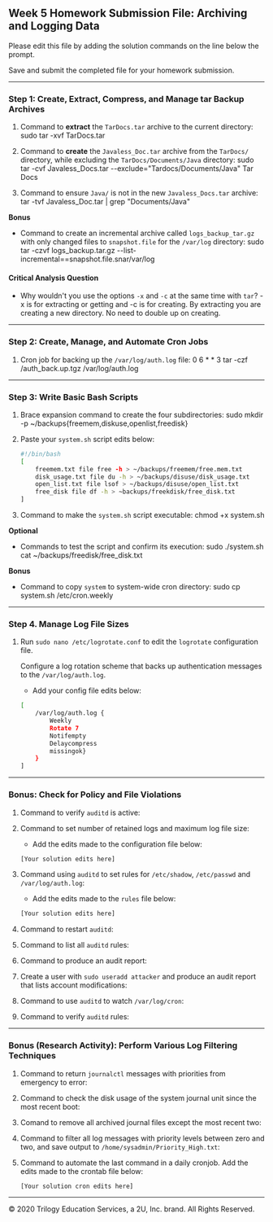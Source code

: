 ## Week 5 Homework Submission File: Archiving and Logging Data

Please edit this file by adding the solution commands on the line below the prompt.

Save and submit the completed file for your homework submission.

---

### Step 1: Create, Extract, Compress, and Manage tar Backup Archives

1. Command to **extract** the `TarDocs.tar` archive to the current directory:
sudo tar -xvf TarDocs.tar

2. Command to **create** the `Javaless_Doc.tar` archive from the `TarDocs/` directory, while excluding the `TarDocs/Documents/Java` directory:
sudo tar -cvf Javaless_Docs.tar --exclude="Tardocs/Documents/Java" Tar Docs

3. Command to ensure `Java/` is not in the new `Javaless_Docs.tar` archive:
tar -tvf Javaless_Doc.tar | grep "Documents/Java"

**Bonus** 
- Command to create an incremental archive called `logs_backup_tar.gz` with only changed files to `snapshot.file` for the `/var/log` directory:
sudo tar -czvf logs_backup.tar.gz --list-incremental==snapshot.file.snar/var/log

#### Critical Analysis Question

- Why wouldn't you use the options `-x` and `-c` at the same time with `tar`?
-x is for extracting or getting and -c is for creating. By extracting you are creating a new directory. No need to double up on creating.
---

### Step 2: Create, Manage, and Automate Cron Jobs

1. Cron job for backing up the `/var/log/auth.log` file:
0 6 * * 3 tar -czf /auth_back.up.tgz /var/log/auth.log
---

### Step 3: Write Basic Bash Scripts

1. Brace expansion command to create the four subdirectories:
sudo mkdir -p ~/backups{freemem,diskuse,openlist,freedisk}

2. Paste your `system.sh` script edits below:

    ```bash
    #!/bin/bash
    [
        freemem.txt file free -h > ~/backups/freemem/free.mem.txt
        disk_usage.txt file du -h > ~/backups/disuse/disk_usage.txt
        open_list.txt file lsof > ~/backups/disuse/open_list.txt
        free_disk file df -h > ~backups/freekdisk/free_disk.txt
    ]
    ```

3. Command to make the `system.sh` script executable:
chmod +x system.sh

**Optional**
- Commands to test the script and confirm its execution:
sudo ./system.sh cat ~/backups/freedisk/free_disk.txt

**Bonus**
- Command to copy `system` to system-wide cron directory:
sudo cp system.sh /etc/cron.weekly

---

### Step 4. Manage Log File Sizes
 
1. Run `sudo nano /etc/logrotate.conf` to edit the `logrotate` configuration file. 

    Configure a log rotation scheme that backs up authentication messages to the `/var/log/auth.log`.

    - Add your config file edits below:

    ```bash
    [
        /var/log/auth.log {
            Weekly
            Rotate 7
            Notifempty
            Delaycompress
            missingok}
        }
    ]
    ```
---

### Bonus: Check for Policy and File Violations

1. Command to verify `auditd` is active:

2. Command to set number of retained logs and maximum log file size:

    - Add the edits made to the configuration file below:

    ```bash
    [Your solution edits here]
    ```

3. Command using `auditd` to set rules for `/etc/shadow`, `/etc/passwd` and `/var/log/auth.log`:


    - Add the edits made to the `rules` file below:

    ```bash
    [Your solution edits here]
    ```

4. Command to restart `auditd`:

5. Command to list all `auditd` rules:

6. Command to produce an audit report:

7. Create a user with `sudo useradd attacker` and produce an audit report that lists account modifications:

8. Command to use `auditd` to watch `/var/log/cron`:

9. Command to verify `auditd` rules:

---

### Bonus (Research Activity): Perform Various Log Filtering Techniques

1. Command to return `journalctl` messages with priorities from emergency to error:

1. Command to check the disk usage of the system journal unit since the most recent boot:

1. Comand to remove all archived journal files except the most recent two:


1. Command to filter all log messages with priority levels between zero and two, and save output to `/home/sysadmin/Priority_High.txt`:

1. Command to automate the last command in a daily cronjob. Add the edits made to the crontab file below:

    ```bash
    [Your solution cron edits here]
    ```

---
© 2020 Trilogy Education Services, a 2U, Inc. brand. All Rights Reserved.
